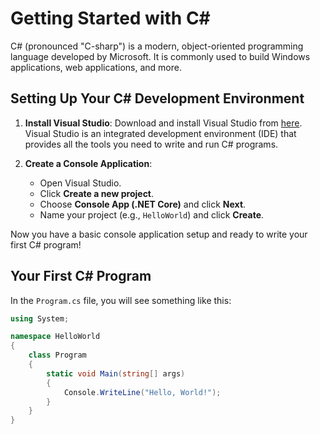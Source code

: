 # Getting Started with C#

C# (pronounced "C-sharp") is a modern, object-oriented programming language developed by Microsoft. It is commonly used to build Windows applications, web applications, and more.

## Setting Up Your C# Development Environment

1. **Install Visual Studio**: Download and install Visual Studio from [here](https://visualstudio.microsoft.com/downloads/). Visual Studio is an integrated development environment (IDE) that provides all the tools you need to write and run C# programs.
   
2. **Create a Console Application**:
   - Open Visual Studio.
   - Click **Create a new project**.
   - Choose **Console App (.NET Core)** and click **Next**.
   - Name your project (e.g., `HelloWorld`) and click **Create**.

Now you have a basic console application setup and ready to write your first C# program!

## Your First C# Program

In the `Program.cs` file, you will see something like this:

```csharp
using System;

namespace HelloWorld
{
    class Program
    {
        static void Main(string[] args)
        {
            Console.WriteLine("Hello, World!");
        }
    }
}

